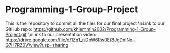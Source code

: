 # Programming-1-Group-Project
This is the repository to commit all the files for our final project
\nLink to our GitHub repo: https://github.com/khiemmin2002/Programming-1-Group-Project.git
\nLink to our presentation video: https://drive.google.com/file/d/1Zq1_nDpW6Rw0Et3JgDnINx--G7H7RZ0V/view?usp=sharing
